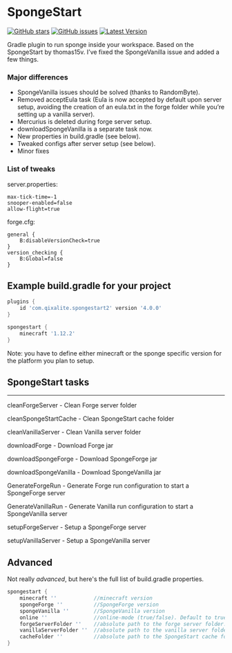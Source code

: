 # SpongeStart  
[![GitHub 
stars](https://img.shields.io/github/stars/ImMorpheus/SpongeStart.svg?style=flat-square)](https://github.com/ImMorpheus/SpongeStart/stargazers) [![GitHub 
issues](https://img.shields.io/github/issues/ImMorpheus/SpongeStart.svg?style=flat-square)](https://github.com/ImMorpheus/SpongeStart/issues) [![Latest Version](https://img.shields.io/badge/SpongeStart-v4.0.0-green.svg?style=flat-square)](https://plugins.gradle.org/plugin/com.qixalite.spongestart2)

Gradle plugin to run sponge inside your workspace. Based on the SpongeStart by thomas15v.
I’ve fixed the SpongeVanilla issue and added a few things.

### Major differences

* SpongeVanilla issues should be solved (thanks to RandomByte).
* Removed acceptEula task (Eula is now accepted by default upon server setup, avoiding the creation of an eula.txt in the forge folder while you’re setting up a vanilla server).
* Mercurius is deleted during forge server setup. 
* downloadSpongeVanilla is a separate task now.
* New properties in build.gradle (see below).
* Tweaked configs after server setup (see below).
* Minor fixes

### List of tweaks

server.properties:
```
max-tick-time=-1
snooper-enabled=false
allow-flight=true
```

forge.cfg:
```
general {
    B:disableVersionCheck=true
}
version_checking {
    B:Global=false
}
```


## Example build.gradle for your project
```groovy
plugins {
    id 'com.qixalite.spongestart2' version '4.0.0'
}

spongestart {
    minecraft '1.12.2'
}

```

Note: you have to define either minecraft or the sponge specific version for the platform you plan to setup.

## SpongeStart tasks

----------------- 

cleanForgeServer - Clean Forge server folder 

cleanSpongeStartCache - Clean SpongeStart cache folder 

cleanVanillaServer - Clean Vanilla server folder 

downloadForge - Download Forge jar 

downloadSpongeForge - Download SpongeForge jar 

downloadSpongeVanilla - Download SpongeVanilla jar 

GenerateForgeRun - Generate Forge run configuration to start a SpongeForge server 

GenerateVanillaRun - Generate Vanilla run configuration to start a SpongeVanilla server 

setupForgeServer - Setup a SpongeForge server 

setupVanillaServer - Setup a SpongeVanilla server 



## Advanced

Not really _advanced_, but here's the full list of build.gradle properties.

```groovy
spongestart {
    minecraft ''            //minecraft version
    spongeForge ''          //SpongeForge version
    spongeVanilla ''        //SpongeVanilla version
    online ''               //online-mode (true/false). Default to true
    forgeServerFolder ''    //absolute path to the forge server folder. Default to run/forge
    vanillaServerFolder ''  //absolute path to the vanilla server folder. Default to run/vanilla
    cacheFolder ''          //absolute path to the SpongeStart cache folder for downloads. Default to .gradle/caches/SpongeStart
}
```
